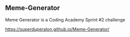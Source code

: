 ## Meme-Generator

Meme Generator is a Coding Academy Sprint #2 challenge

https://superduperalon.github.io/Meme-Generator/

